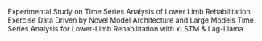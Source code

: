 Experimental Study on Time Series Analysis of Lower Limb Rehabilitation Exercise Data Driven by Novel Model Architecture and Large Models 
Time Series Analysis for Lower-Limb Rehabilitation with xLSTM &amp; Lag-Llama
